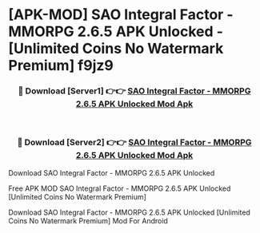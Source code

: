# [APK-MOD] SAO Integral Factor - MMORPG 2.6.5 APK Unlocked - [Unlimited Coins No Watermark Premium] f9jz9



<div align="center">
<h3>🔴 Download [Server1] 👉👉 <a href="https://momento.my/?title=SAO_Integral_Factor_-_MMORPG_2.6.5_APK_Unlocked">SAO Integral Factor - MMORPG 2.6.5 APK Unlocked Mod Apk</a></h3><br>

<h3>🔴 Download [Server2] 👉👉 <a href="https://momento.my/?title=SAO_Integral_Factor_-_MMORPG_2.6.5_APK_Unlocked">SAO Integral Factor - MMORPG 2.6.5 APK Unlocked Mod Apk</a></h3>
</div>



Download SAO Integral Factor - MMORPG 2.6.5 APK Unlocked 

Free APK MOD SAO Integral Factor - MMORPG 2.6.5 APK Unlocked [Unlimited Coins No Watermark Premium]

Download SAO Integral Factor - MMORPG 2.6.5 APK Unlocked [Unlimited Coins No Watermark Premium] Mod For Android
